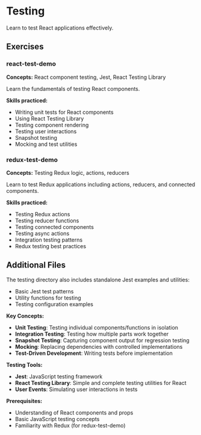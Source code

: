# Testing

Learn to test React applications effectively.

## Exercises

### react-test-demo
**Concepts:** React component testing, Jest, React Testing Library

Learn the fundamentals of testing React components.

**Skills practiced:**
- Writing unit tests for React components
- Using React Testing Library
- Testing component rendering
- Testing user interactions
- Snapshot testing
- Mocking and test utilities

### redux-test-demo
**Concepts:** Testing Redux logic, actions, reducers

Learn to test Redux applications including actions, reducers, and connected components.

**Skills practiced:**
- Testing Redux actions
- Testing reducer functions
- Testing connected components
- Testing async actions
- Integration testing patterns
- Redux testing best practices

## Additional Files

The testing directory also includes standalone Jest examples and utilities:
- Basic Jest test patterns
- Utility functions for testing
- Testing configuration examples

**Key Concepts:**
- **Unit Testing**: Testing individual components/functions in isolation
- **Integration Testing**: Testing how multiple parts work together
- **Snapshot Testing**: Capturing component output for regression testing
- **Mocking**: Replacing dependencies with controlled implementations
- **Test-Driven Development**: Writing tests before implementation

**Testing Tools:**
- **Jest**: JavaScript testing framework
- **React Testing Library**: Simple and complete testing utilities for React
- **User Events**: Simulating user interactions in tests

**Prerequisites:** 
- Understanding of React components and props
- Basic JavaScript testing concepts
- Familiarity with Redux (for redux-test-demo)